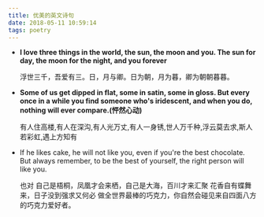 ```yaml
---
title: 优美的英文诗句
date: 2018-05-11 10:59:14
tags: poetry
---
```


- **I love three things in the world, the sun, the moon and you. The sun for day, the moon for the night, and you forever**

  浮世三千，吾爱有三。日，月与卿。日为朝，月为暮，卿为朝朝暮暮。

- **Some of us get dipped in flat, some in satin, some in gloss. But every once in a while you find someone who's iridescent, and when you do, nothing will ever compare.(怦然心动)**

  有人住高楼,有人在深沟,有人光万丈,有人一身锈,世人万千种,浮云莫去求,斯人若彩虹,遇上方知有

- If he likes cake, he will not like you, even if you're the best chocolate. But always remember, to be the best of yourself, the right person will like you. 

  也对
  自己是梧桐，凤凰才会来栖，自己是大海，百川才来汇聚
  花香自有蝶舞来，日子没到强求又何必
  做全世界最棒的巧克力，你自然会碰见来自四面八方的巧克力爱好者。

   

   

   

   

   